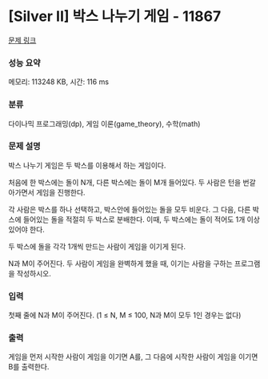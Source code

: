 # [Silver II] 박스 나누기 게임 - 11867 

[문제 링크](https://www.acmicpc.net/problem/11867) 

### 성능 요약

메모리: 113248 KB, 시간: 116 ms

### 분류

다이나믹 프로그래밍(dp), 게임 이론(game_theory), 수학(math)

### 문제 설명

<p>박스 나누기 게임은 두 박스를 이용해서 하는 게임이다.</p>

<p>처음에 한 박스에는 돌이 N개, 다른 박스에는 돌이 M개 들어있다. 두 사람은 턴을 번갈아가면서 게임을 진행한다.</p>

<p>각 사람은 박스를 하나 선택하고, 박스안에 들어있는 돌을 모두 비운다. 그 다음, 다른 박스에 들어있는 돌을 적절히 두 박스로 분배한다. 이때, 두 박스에는 돌이 적어도 1개 이상 있어야 한다.</p>

<p>두 박스에 돌을 각각 1개씩 만드는 사람이 게임을 이기게 된다.</p>

<p>N과 M이 주어진다. 두 사람이 게임을 완벽하게 했을 때, 이기는 사람을 구하는 프로그램을 작성하시오.</p>

### 입력 

 <p>첫째 줄에 N과 M이 주어진다. (1 ≤ N, M ≤ 100, N과 M이 모두 1인 경우는 없다)</p>

### 출력 

 <p>게임을 먼저 시작한 사람이 게임을 이기면 A를, 그 다음에 시작한 사람이 게임을 이기면 B를 출력한다.</p>

